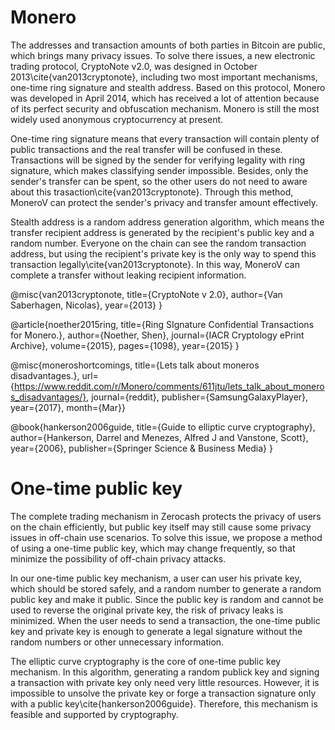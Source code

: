 # Monero
The addresses and transaction amounts of both parties in Bitcoin are public, which brings many privacy issues. To solve there issues, a new electronic trading protocol, CryptoNote v2.0, was designed in October 2013\cite{van2013cryptonote}, including two most important mechanisms, one-time ring signature and stealth address. Based on this protocol, Monero was developed in April 2014, which has received a lot of attention because of its perfect security and obfuscation mechanism. Monero is still the most widely used anonymous cryptocurrency at present.

One-time ring signature means that every transaction will contain plenty of public transactions and the real transfer will be confused in these. Transactions will be signed by the sender for verifying legality with ring signature, which makes classifying sender impossible. Besides, only the sender's transfer can be spent, so the other users do not need to aware about this trasaction\cite{van2013cryptonote}. Through this method, MoneroV can protect the sender's privacy and transfer amount effectively.

Stealth address is a random address generation algorithm, which means the transfer recipient address is generated by the recipient's public key and a random number. Everyone on the chain can see the random transaction address, but using the recipient's private key is the only way to spend this transaction legally\cite{van2013cryptonote}. In this way, MoneroV can complete a transfer without leaking recipient information.



@misc{van2013cryptonote,
  title={CryptoNote v 2.0},
  author={Van Saberhagen, Nicolas},
  year={2013}
}

@article{noether2015ring,
  title={Ring SIgnature Confidential Transactions for Monero.},
  author={Noether, Shen},
  journal={IACR Cryptology ePrint Archive},
  volume={2015},
  pages={1098},
  year={2015}
}

@misc{moneroshortcomings, title={Lets talk about moneros disadvantages.}, url={https://www.reddit.com/r/Monero/comments/611jtu/lets_talk_about_moneros_disadvantages/}, journal={reddit}, publisher={SamsungGalaxyPlayer}, year={2017}, month={Mar}}


@book{hankerson2006guide,
  title={Guide to elliptic curve cryptography},
  author={Hankerson, Darrel and Menezes, Alfred J and Vanstone, Scott},
  year={2006},
  publisher={Springer Science \& Business Media}
}

# One-time public key
The complete trading mechanism in Zerocash protects the privacy of users on the chain efficiently, but public key itself may still cause some privacy issues in off-chain use scenarios. To solve this issue, we propose a method of using a one-time public key, which may change frequently, so that minimize the possibility of off-chain privacy attacks.

In our one-time public key mechanism, a user can user his private key, which should be stored safely, and a random number to generate a random public key and make it public. Since the public key is random and cannot be used to reverse the original private key, the risk of privacy leaks is minimized. When the user needs to send a transaction, the one-time public key and private key is enough to generate a legal signature without the random numbers or other unnecessary information.

The elliptic curve cryptography is the core of one-time public key mechanism. In this algorithm, generating a random publick key and signing a transaction with private key only need very little resources. However, it is impossible to unsolve the private key or forge a transaction signature only with a public key\cite{hankerson2006guide}. Therefore, this mechanism is feasible and supported by cryptography.